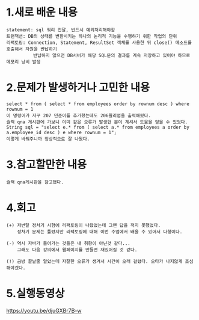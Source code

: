 # 1.새로 배운 내용
    statement: sql 쿼리 전달, 반드시 예외처리해야함
    트랜잭션: DB의 상태를 변환시키는 하나의 논리적 기능을 수행하기 위한 작업의 단위
    리팩토링: Connection, Statement, ResultSet 객체를 사용한 뒤 close() 메소드를 호출해서 자원을 반납하기
              반납하지 않으면 DB서버가 해당 SQL문의 결과를 계속 저장하고 있어야 하므로 메모리 낭비 발생


# 2.문제가 발생하거나 고민한 내용
    select * from ( select * from employees order by rownum desc ) where rownum = 1
    이 명령어가 자꾸 207 민준이를 추가했는데도 206윌리엄을 출력해줬다.
    슬랙 qna 게시판에 가보니 이미 같은 오류가 발생한 분이 계셔서 도움을 얻을 수 있었다.
    String sql = "select e.* from ( select a.* from employees a order by a.employee_id desc ) e where rownum = 1";
    이렇게 바꿔주니까 정상적으로 잘 나왔다.


# 3.참고할만한 내용
    슬랙 qna게시판을 참고했다.


# 4.회고
    (+) 저번달 정처기 시험에 리팩토링이 나왔었는데 그땐 답을 적지 못했었다. 
        정처기 문제는 틀렸지만 리팩토링에 대해 이번 수업에서 배울 수 있어서 다행이다.

    (-) 역시 자바가 들어가는 것들은 내 취향이 아닌것 같다...
        그래도 다음 강의에서 웹페이지를 만들면 재밌어질 것 같다.

    (!) 금방 끝날줄 알았는데 자잘한 오류가 생겨서 시간이 오래 걸렸다. 오타가 나지않게 조심해야겠다.
    
    
# 5.실행동영상

https://youtu.be/djuGXBr7B-w
